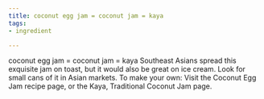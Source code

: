 ```yaml
---
title: coconut egg jam = coconut jam = kaya
tags:
- ingredient

---
```

coconut egg jam = coconut jam = kaya Southeast Asians spread this exquisite jam on toast, but it would also be great on ice cream. Look for small cans of it in Asian markets. To make your own: Visit the Coconut Egg Jam recipe page, or the Kaya, Traditional Coconut Jam page.
